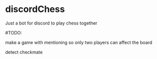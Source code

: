 # discordChess
Just a bot for discord to play chess together

#TODO:

make a game with mentioning so only two players can affect the board

detect checkmate
